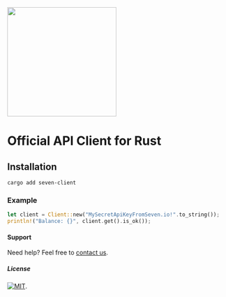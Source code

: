 <img src="https://www.seven.io/wp-content/uploads/Logo.svg" width="250" />

# Official API Client for Rust

## Installation

`cargo add seven-client`

### Example

```rust
let client = Client::new("MySecretApiKeyFromSeven.io!".to_string());
println!("Balance: {}", client.get().is_ok());
```

#### Support

Need help? Feel free to [contact us](https://www.seven.io/en/company/contact).

##### License

[![MIT](https://img.shields.io/badge/License-MIT-teal.svg)](LICENSE).
